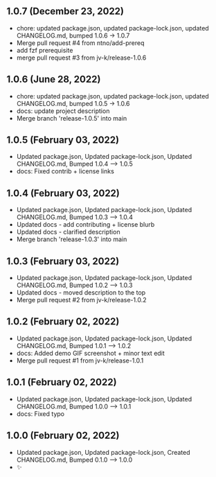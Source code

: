## 1.0.7 (December 23, 2022)
- chore: updated package.json, updated package-lock.json, updated CHANGELOG.md, bumped 1.0.6 -> 1.0.7
- Merge pull request #4 from ntno/add-prereq
- add fzf prerequisite
- merge pull request #3 from jv-k/release-1.0.6

## 1.0.6 (June 28, 2022)
- chore: updated package.json, updated package-lock.json, updated CHANGELOG.md, bumped 1.0.5 -> 1.0.6
- docs: update project description
- Merge branch 'release-1.0.5' into main

## 1.0.5 (February 03, 2022)
- Updated package.json, Updated package-lock.json, Updated CHANGELOG.md, Bumped 1.0.4 –> 1.0.5
- docs: Fixed contrib + license links

## 1.0.4 (February 03, 2022)
- Updated package.json, Updated package-lock.json, Updated CHANGELOG.md, Bumped 1.0.3 –> 1.0.4
- Updated docs - add contributing + license blurb
- Updated docs - clarified description
- Merge branch 'release-1.0.3' into main

## 1.0.3 (February 03, 2022)
- Updated package.json, Updated package-lock.json, Updated CHANGELOG.md, Bumped 1.0.2 –> 1.0.3
- Updated docs - moved description to the top
- Merge pull request #2 from jv-k/release-1.0.2

## 1.0.2 (February 02, 2022)
- Updated package.json, Updated package-lock.json, Updated CHANGELOG.md, Bumped 1.0.1 –> 1.0.2
- docs: Added demo GIF screenshot + minor text edit
- Merge pull request #1 from jv-k/release-1.0.1

## 1.0.1 (February 02, 2022)
- Updated package.json, Updated package-lock.json, Updated CHANGELOG.md, Bumped 1.0.0 –> 1.0.1
- docs: Fixed typo

## 1.0.0 (February 02, 2022)
- Updated package.json, Updated package-lock.json, Created CHANGELOG.md, Bumped 0.1.0 –> 1.0.0
- ✨

